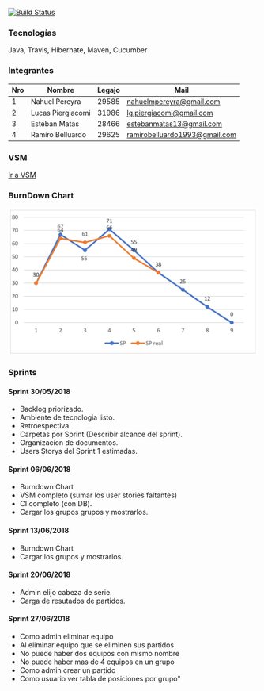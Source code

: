 [![Build Status](https://travis-ci.org/nahuelmpereyra/simuladorMundial.svg?branch=master)](https://travis-ci.org/nahuelmpereyra/simuladorMundial)

### Tecnologías
Java, Travis, Hibernate, Maven, Cucumber

### Integrantes

Nro | Nombre | Legajo | Mail
----|--------|--------|------
1   |Nahuel Pereyra        |29585        |nahuelmpereyra@gmail.com
2   |Lucas Piergiacomi        |31986        |lg.piergiacomi@gmail.com
3   |Esteban Matas        |28466        |estebanmatas13@gmail.com
4   |Ramiro Belluardo        |29625        |ramirobelluardo1993@gmail.com

### VSM

[Ir a VSM](https://realtimeboard.com/app/board/o9J_kzFlnH0=/)



### BurnDown Chart

![Screenshot](BD5.PNG)

### Sprints

#### Sprint 30/05/2018
- Backlog priorizado.
- Ambiente de tecnologia listo.
- Retroespectiva.
- Carpetas por Sprint (Describir alcance del sprint).
- Organizacion de documentos.
- Users Storys del Sprint 1 estimadas.

#### Sprint 06/06/2018
- Burndown Chart
- VSM completo (sumar los user stories faltantes)
- CI completo (con DB).
- Cargar los grupos grupos y mostrarlos. 

#### Sprint 13/06/2018
- Burndown Chart
- Cargar los grupos y mostrarlos. 

#### Sprint 20/06/2018
- Admin elijo cabeza de serie.
- Carga de resutados de partidos.
 

#### Sprint 27/06/2018
- Como admin eliminar equipo
- Al eliminar equipo que se eliminen sus partidos
- No puede haber dos equipos con mismo nombre
- No puede haber mas de 4 equipos en un grupo
- Como admin crear un partido
- Como usuario ver tabla de posiciones por grupo"
 